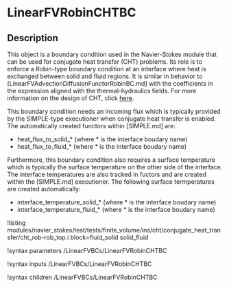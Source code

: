 # LinearFVRobinCHTBC

## Description

This object is a boundary condition used in the Navier-Stokes module that can be used for conjugate heat transfer (CHT) problems.
Its role is to enforce a Robin-type boundary condition at an interface where heat is exchanged between solid and fluid regions.
It is similar in behavior to [LinearFVAdvectionDiffusionFunctorRobinBC.md] with the
coefficients in the expression aligned with the thermal-hydraulics fields.
For more information on the design of CHT, click [here](linear_fv_cht.md).

This boundary condition needs an incoming flux which is typically provided by the
SIMPLE-type executioner when conjugate heat transfer is enabled. The
automatically created functors within [SIMPLE.md] are:

- heat_flux_to_solid_* (where * is the interface boudary name)
- heat_flux_to_fluid_* (where * is the interface boudary name)

Furthermore, this boundary condition also requires a surface temperature which
is typically the surface temperature on the other side of the interface.
The interface temperatures are also tracked in fuctors and are created within the
[SIMPLE.md] executioner. The following surface termperatures are created automatically:

- interface_temperature_solid_* (where * is the interface boudary name)
- interface_temperature_fluid_* (where * is the interface boudary name)

!listing modules/navier_stokes/test/tests/finite_volume/ins/cht/conjugate_heat_transfer/cht_rob-rob_top.i block=fluid_solid solid_fluid

!syntax parameters /LinearFVBCs/LinearFVRobinCHTBC

!syntax inputs /LinearFVBCs/LinearFVRobinCHTBC

!syntax children /LinearFVBCs/LinearFVRobinCHTBC
